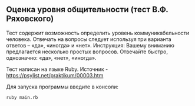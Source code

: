 ## Оценка уровня общительности (тест В.Ф. Ряховского) 
Тест содержит возможность определить уровень коммуникабельности человека. Отвечать на вопросы следует используя три варианта ответов – «да», «иногда» и «нет». Инструкция: Вашему вниманию предлагается несколько простых вопросов. Отвечайте быстро, однозначно: «да», «нет», «иногда».

Тест написан на языке Ruby. Источник - https://psylist.net/praktikum/00003.htm

Для запуска программы введите в консоли:
```
ruby main.rb

